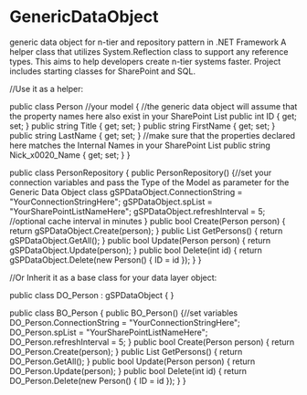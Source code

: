 # GenericDataObject
generic data object for n-tier and repository pattern in .NET Framework
A helper class that utilizes System.Reflection class to support any reference types.
This aims to help developers create n-tier systems faster.
Project includes starting classes for SharePoint and SQL.

//Use it as a helper:

public class Person //your model
{
  //the generic data object will assume that the property names here also exist in your SharePoint List
  public int ID { get; set; }
  public string Title { get; set; }
  public string FirstName { get; set; }
  public string LastName { get; set; }
  //make sure that the properties declared here matches the Internal Names in your SharePoint List
  public string Nick_x0020_Name { get; set; }
}

public class PersonRepository
{
  public PersonRepository()
  {//set your connection variables and pass the Type of the Model as parameter for the Generic Data Object class
    gSPDataObject<Person>.ConnectionString = "YourConnectionStringHere";
    gSPDataObject<Person>.spList = "YourSharePointListNameHere";
    gSPDataObject<Person>.refreshInterval = 5; //optional cache interval in minutes
  }
  public bool Create(Person person)
  {
    return gSPDataObject<Person>.Create(person);
  }
  public List<Person> GetPersons()
  {
    return gSPDataObject<person>.GetAll();
  }
  public bool Update(Person person)
  {
    return gSPDataObject<Person>.Update(person);
  }
  public bool Delete(int id)
  {
    return gSPDataObject<Person>.Delete(new Person() { ID = id });
  }
}



//Or Inherit it as a base class for your data layer object:

public class DO_Person : gSPDataObject<Person>
{ }

public class BO_Person
{
  public BO_Person()
  {//set variables
    DO_Person.ConnectionString = "YourConnectionStringHere";
    DO_Person.spList = "YourSharePointListNameHere";
    DO_Person.refreshInterval = 5;
  }
  public bool Create(Person person)
  {
    return DO_Person.Create(person);
  }
  public List<Person> GetPersons()
  {
    return DO_Person.GetAll();
  }
  public bool Update(Person person)
  {
    return DO_Person.Update(person);
  }
  public bool Delete(int id)
  {
    return DO_Person.Delete(new Person() { ID = id });
  }
}
